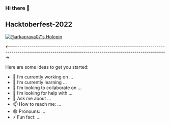 ### Hi there 👋

## Hacktoberfest-2022
[![@arkaprava07's Holopin ](https://holopin.me/arkaprava07)](https://holopin.io/@arkaprava07)

<---------------------------------------------------------------------------------------------------------------------------------------------------------->


Here are some ideas to get you started:
- 🔭 I’m currently working on ...
- 🌱 I’m currently learning ...
- 👯 I’m looking to collaborate on ...
- 🤔 I’m looking for help with ...
- 💬 Ask me about ...
- 📫 How to reach me: ...
- 😄 Pronouns: ...
- ⚡ Fun fact: ...
